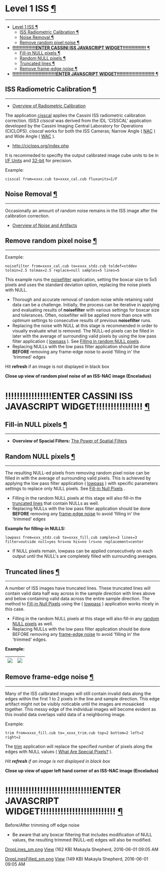 <div id="main">

<div id="content">

<div class="contextual">

</div>

<div class="wiki wiki-page">

<span id="Level-1-ISS"></span>

# Level 1 ISS [¶](#Level-1-ISS-)

-----

- [Level 1 ISS ¶](#level-1-iss-)
  - [ISS Radiometric Calibration ¶](#iss-radiometric-calibration-)
  - [Noise Removal ¶](#noise-removal-)
  - [Remove random pixel noise ¶](#remove-random-pixel-noise-)
- [**!!!!!!!!!!!!!!!!ENTER CASSINI ISS JAVASCRIPT WIDGET!!!!!!!!!!!!!!!!** ¶](#enter-cassini-iss-javascript-widget-)
  - [Fill-in NULL pixels ¶](#fill-in-null-pixels-)
  - [Random NULL pixels ¶](#random-null-pixels-)
  - [Truncated lines ¶](#truncated-lines-)
  - [Remove frame-edge noise ¶](#remove-frame-edge-noise-)
- [**!!!!!!!!!!!!!!!!!!!!!!!!!!!!!!ENTER JAVASCRIPT WIDGET!!!!!!!!!!!!!!!!!!!!!!!!!!** ¶](#enter-javascript-widget-)

<span id="ISS-Radiometric-Calibration"></span>

## ISS Radiometric Calibration [¶](#ISS-Radiometric-Calibration-)

-----

  - [Overview of Radiometric
    Calibration](Overview_of_Radiometric_Calibration)

The application
[cisscal](http://isis.astrogeology.usgs.gov/Application/presentation/Tabbed/cisscal/cisscal.html)
applies the Cassini ISS radiometric calibration correction. ISIS3
*cisscal* was derived from the IDL 'CISSCAL' application developed by
the Cassini Imaging Central Laboratory for Operations (CICLOPS).
*cisscal* works for both the ISS Cameras; Narrow Angle (
[NAC](Working_with_Cassini_ISS_Data_) ) and Wide Angle (
[WAC](Working_with_Cassini_ISS_Data_) ).

  - <http://ciclops.org/index.php>

It is recommeded to specifty the output calibrated image cube units to
be in [I/F Units](Overview_of_Radiometric_Calibration) and
[32-bit](Understanding_Bit_Types) for precision.

Example:

    cisscal from=xxxx.cub to=xxxx_cal.cub fluxunits=I/F

<span id="Noise-Removal"></span>

## Noise Removal [¶](#Noise-Removal-)

-----

Occasionally an amount of random noise remains in the ISS image after
the calibration correction.

  - [Overview of Noise and Artifacts](Overview_of_Noise_and_Artifacts)

<span id="Remove-random-pixel-noise"></span>

## Remove random pixel noise [¶](#Remove-random-pixel-noise-)

-----

Example:

    noisefilter from=xxxx_cal.cub to=xxxx_stdz.cub toldef=stddev tolmin=2.5 tolmax=2.5 replace=null samples=5 lines=5

This example runs the
[noisefilter](http://isis.astrogeology.usgs.gov/Application/presentation/Tabbed/noisefilter/noisefilter.html)
application, setting the boxcar size to 5x5 pixels and uses the standard
deviation option, replacing the noise pixels with NULL.

  - Thorough and accurate removal of random noise while retaining valid
    data can be a challenge. Initially, the process can be iterative in
    applying and evaluating results of **noisefilter** with various
    settings for boxcar size and tolerances. Often, noisefilter will be
    applied more than once with optimum settings to consecutive results
    of previous **noisefilter** runs.
  - Replacing the noise with NULL at this stage is recommended in order
    to visually evaluate what is removed. The NULL-ed pixels can be
    filled in later with the average of surrounding valid pixels by
    using the low pass filter application (
    [lowpass](http://isis.astrogeology.usgs.gov/Application/presentation/Tabbed/lowpass/lowpass.html)
    ). See [Filling in random NULL pixels](fixit.wr.usgs.gov) .
  - Replacing NULLs with the low pass filter application should be done
    **BEFORE** removing any frame-edge noise to avoid 'filling in' the
    'trimmed' edges

Hit **refresh** if an image is not displayed in black box

**Close up view of random pixel noise of an ISS-NAC image (Enceladus)**

<span id="ENTER-CASSINI-ISS-JAVASCRIPT-WIDGET"></span>

# **\!\!\!\!\!\!\!\!\!\!\!\!\!\!\!\!ENTER CASSINI ISS JAVASCRIPT WIDGET\!\!\!\!\!\!\!\!\!\!\!\!\!\!\!\!** [¶](#ENTER-CASSINI-ISS-JAVASCRIPT-WIDGET-)

<span id="Fill-in-NULL-pixels"></span>

## Fill-in NULL pixels [¶](#Fill-in-NULL-pixels-)

-----

  - **Overview of Spacial Filters:** [The Power of Spatial
    Filters](https://DOI-USGS.github.io/ISIS3/gh-pages/The_Power_of_Spatial_Filters.html)

<span id="Random-NULL-pixels"></span>

## Random NULL pixels [¶](#Random-NULL-pixels-)

-----

The resulting NULL-ed pixels from removing random pixel noise can be
filled in with the average of surrounding valid pixels. This is achieved
by applying the low pass filter application (
[lowpass](http://isis.astrogeology.usgs.gov/Application/presentation/Tabbed/lowpass/lowpass.html)
) with specific parameters settings to replace only NULL pixels. See
[Fill-in Null
Pixels](https://DOI-USGS.github.io/ISIS3/gh-pages/The_Power_of_Spatial_Filters.html)
.

  - Filling in the random NULL pixels at this stage will also fill-in
    the [truncated lines](fixit.wr.usgs.gov) that contain NULLs as well.
  - Replacing NULLs with the low pass filter application should be done
    **BEFORE** removing any [frame-edge noise](fixit.wr.usgs.gov) to
    avoid 'filling in' the 'trimmed' edges

**Example for filling-in NULLS:**

    lowpass from=xxx_stdz.cub to=xxxx_fill.cub samples=3 lines=3 filter=outside null=yes hrs=no his=no lrs=no replacement=center

  - If NULL pixels remain, lowpass can be applied consecutively on each
    output until the NULL's are completely filled with surrounding
    averages.

<span id="Truncated-lines"></span>

## Truncated lines [¶](#Truncated-lines-)

-----

A number of ISS images have truncated lines. These truncated lines will
contain valid data half way across in the sample direction with lines
above and below containing valid data across the entire sample
direction. The method to [Fill-in Null
Pixels](https://DOI-USGS.github.io/ISIS3/gh-pages/The_Power_of_Spatial_Filters.html)
using the (
[lowpass](http://isis.astrogeology.usgs.gov/Application/presentation/Tabbed/lowpass/lowpass.html)
) application works nicely in this case.

  - Filling in the random NULL pixels at this stage will also fill-in
    any [random NULL pixels](fixit.wr.usgs.gov) as well.
  - Replacing NULLs with the low pass filter application should be done
    BEFORE removing any [frame-edge noise](fixit.wr.usgs.gov) to avoid
    'filling in' the 'trimmed' edges.

**Example:**

| ![](attachments/download/1036/DropLines_sm.png) | ![](attachments/download/1037/DropLinesFilled_sm.png) |
| ----------------------------------------------- | ----------------------------------------------------- |

<span id="Remove-frame-edge-noise"></span>

## Remove frame-edge noise [¶](#Remove-frame-edge-noise-)

-----

Many of the ISS calibrated images will still contain invalid data along
the edges within the first 1 to 2 pixels in the line and sample
direction. This edge artifact might not be visibly noticable until the
images are mosaicked together. This messy edge of the individual images
will become evident as this invalid data overlaps valid data of a
neighboring image.

Example:

    trim from=xxxx_fill.cub to=_xxxx_trim.cub top=2 bottom=2 left=2 right=2

The
[trim](http://isis.astrogeology.usgs.gov/Application/presentation/Tabbed/trim/trim.html)
application will replace the specified number of pixels along the edges
with NULL values ( [What Are Special
Pixels?](https://DOI-USGS.github.io/ISIS3/gh-pages/Special_Pixels.html)
).

*Hit* ***refresh*** *if an image is not displayed in black box*

**Close up view of upper left hand corner of an ISS-NAC image
(Enceladus)**

<span id="ENTER-JAVASCRIPT-WIDGET"></span>

# **\!\!\!\!\!\!\!\!\!\!\!\!\!\!\!\!\!\!\!\!\!\!\!\!\!\!\!\!\!\!ENTER JAVASCRIPT WIDGET\!\!\!\!\!\!\!\!\!\!\!\!\!\!\!\!\!\!\!\!\!\!\!\!\!\!** [¶](#ENTER-JAVASCRIPT-WIDGET-)

Before/After trimming off edge noise

  - Be aware that any boxcar filtering that includes modification of
    NULL values, the resulting trimmed (NULL-ed) edges will also be
    modified.

</div>

<div class="attachments">

<div class="contextual">

</div>

[DropLines\_sm.png](attachments/download/1036/DropLines_sm.png)
[View](attachments/download/1036/DropLines_sm.png "View")
<span class="size"> (162 KB) </span> <span class="author"> Makayla
Shepherd, 2016-06-01 09:05 AM </span>

[DropLinesFilled\_sm.png](attachments/download/1037/DropLinesFilled_sm.png)
[View](attachments/download/1037/DropLinesFilled_sm.png "View")
<span class="size"> (149 KB) </span> <span class="author"> Makayla
Shepherd, 2016-06-01 09:05 AM </span>

</div>

<div style="clear:both;">

</div>

</div>

</div>
